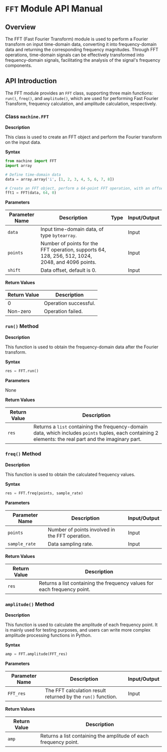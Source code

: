 # `FFT` Module API Manual

## Overview

The FFT (Fast Fourier Transform) module is used to perform a Fourier transform on input time-domain data, converting it into frequency-domain data and returning the corresponding frequency magnitudes. Through FFT operations, time-domain signals can be effectively transformed into frequency-domain signals, facilitating the analysis of the signal's frequency components.

## API Introduction

The FFT module provides an `FFT` class, supporting three main functions: `run()`, `freq()`, and `amplitude()`, which are used for performing Fast Fourier Transform, frequency calculation, and amplitude calculation, respectively.

### Class `machine.FFT`

**Description**

This class is used to create an FFT object and perform the Fourier transform on the input data.

**Syntax**

```python
from machine import FFT
import array

# Define time-domain data
data = array.array('i', [1, 2, 3, 4, 5, 6, 7, 8])

# Create an FFT object, perform a 64-point FFT operation, with an offset of 0
fft1 = FFT(data, 64, 0)
```

**Parameters**

| Parameter Name | Description                                          | Type   | Input/Output |
|----------------|------------------------------------------------------|--------|--------------|
| `data`         | Input time-domain data, of type `bytearray`.         |        | Input        |
| `points`       | Number of points for the FFT operation, supports 64, 128, 256, 512, 1024, 2048, and 4096 points. |        | Input        |
| `shift`        | Data offset, default is 0.                           |        | Input        |

**Return Values**

| Return Value | Description           |
|--------------|-----------------------|
| 0            | Operation successful. |
| Non-zero     | Operation failed.     |

### `run()` Method

**Description**

This function is used to obtain the frequency-domain data after the Fourier transform.

**Syntax**

```python
res = FFT.run()
```

**Parameters**

None

**Return Values**

| Return Value | Description                                               |
|--------------|-----------------------------------------------------------|
| `res`        | Returns a `list` containing the frequency-domain data, which includes `points` tuples, each containing 2 elements: the real part and the imaginary part. |

### `freq()` Method

**Description**

This function is used to obtain the calculated frequency values.

**Syntax**

```python
res = FFT.freq(points, sample_rate)
```

**Parameters**

| Parameter Name | Description             | Input/Output |
|----------------|-------------------------|--------------|
| `points`       | Number of points involved in the FFT operation. | Input        |
| `sample_rate`  | Data sampling rate.     | Input        |

**Return Values**

| Return Value | Description                          |
|--------------|--------------------------------------|
| `res`        | Returns a list containing the frequency values for each frequency point. |

### `amplitude()` Method

**Description**

This function is used to calculate the amplitude of each frequency point. It is mainly used for testing purposes, and users can write more complex amplitude processing functions in Python.

**Syntax**

```python
amp = FFT.amplitude(FFT_res)
```

**Parameters**

| Parameter Name | Description                         | Input/Output |
|----------------|-------------------------------------|--------------|
| `FFT_res`      | The FFT calculation result returned by the `run()` function. | Input        |

**Return Values**

| Return Value | Description                          |
|--------------|--------------------------------------|
| `amp`        | Returns a list containing the amplitude of each frequency point. |
